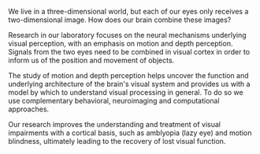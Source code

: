 We live in a three-dimensional world, but each of our eyes only receives a two-dimensional image. How does our brain combine these images?

Research in our laboratory focuses on the neural mechanisms underlying visual perception, with an emphasis on motion and depth perception. Signals from the two eyes need to be combined in visual cortex in order to inform us of the position and movement of objects. 

The study of motion and depth perception helps uncover the function and underlying architecture of the brain's visual system and provides us with a model by which to understand visual processing in general. To do so we use complementary behavioral, neuroimaging and computational approaches. 

Our research improves the understanding and treatment of visual impairments with a cortical basis, such as amblyopia (lazy eye) and motion blindness, ultimately leading to the recovery of lost visual function.
